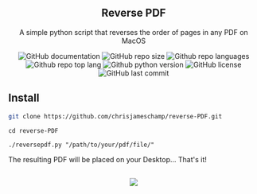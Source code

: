 <h2 align="center">Reverse PDF</h2>
<p align="center">A simple python script that reverses the order of pages in any PDF on MacOS</p>
<div align="center">
  
  ![GitHub documentation](https://img.shields.io/badge/documentation-yes-brightgreen.svg?style=flat-square)
  ![GitHub repo size](https://img.shields.io/github/repo-size/chrisjameschamp/reverse-PDF?style=flat-square)
  ![Github repo languages](https://img.shields.io/github/languages/count/chrisjameschamp/reverse-PDF?style=flat-square)
  ![Github repo top lang](https://img.shields.io/github/languages/top/chrisjameschamp/reverse-PDF?style=flat-square)
  ![Github python version](https://img.shields.io/github/pipenv/locked/python-version/chrisjameschamp/reverse-PDF?style=flat-square)
  ![GitHub license](https://img.shields.io/badge/License-MIT-yellow.svg?style=flat-square)
  ![GitHub last commit](https://img.shields.io/github/last-commit/chrisjameschamp/reverse-PDF?style=flat-square)

</div>

<h2>Install</h2>

```sh
git clone https://github.com/chrisjameschamp/reverse-PDF.git
```

```cd reverse-PDF```

```./reversepdf.py "/path/to/your/pdf/file/"```

The resulting PDF will be placed on your Desktop... That's it!

<h2 align="center"></h2>
<div align="center">
  <a href="https://paypal.me/Champeau?country.x=US&locale.x=en_US"><img src="https://img.shields.io/badge/Buy_Me_A_Coffee-FFDD00?style=for-the-badge&logo=buy-me-a-coffee&logoColor=black"></a>
</div>
